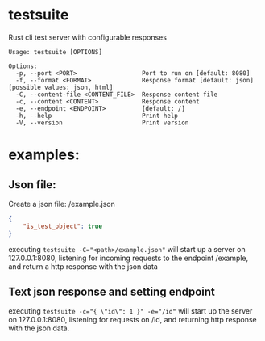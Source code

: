 # testsuite
Rust cli test server with configurable responses

```
Usage: testsuite [OPTIONS]

Options:
  -p, --port <PORT>                  Port to run on [default: 8080]
  -f, --format <FORMAT>              Response format [default: json] [possible values: json, html]
  -C, --content-file <CONTENT_FILE>  Response content file
  -c, --content <CONTENT>            Response content
  -e, --endpoint <ENDPOINT>          [default: /]
  -h, --help                         Print help
  -V, --version                      Print version
```

# examples:
## Json file:

Create a json file: <path>/example.json
```json
{
    "is_test_object": true
}
```

executing `testsuite -C="<path>/example.json"` will start up a server on 127.0.0.1:8080, listening for incoming requests to the endpoint /example, and return a http response with the json data


## Text json response and setting endpoint
executing `testsuite -c="{ \"id\": 1 }" -e="/id"` will start up the server on 127.0.0.1:8080, listening for requests on /id, and returning http response with the json data.
